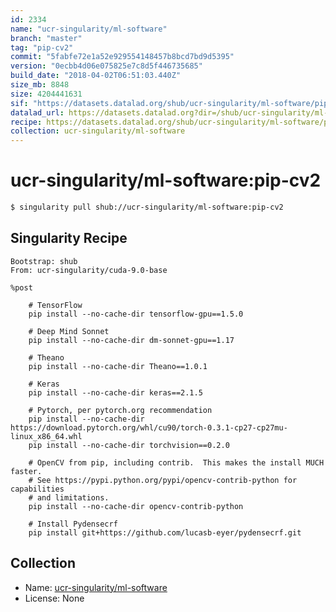 ```yaml
---
id: 2334
name: "ucr-singularity/ml-software"
branch: "master"
tag: "pip-cv2"
commit: "5fabfe72e1a52e929554148457b8bcd7bd9d5395"
version: "0ecbb4d06e075825e7c8d5f446735685"
build_date: "2018-04-02T06:51:03.440Z"
size_mb: 8848
size: 4204441631
sif: "https://datasets.datalad.org/shub/ucr-singularity/ml-software/pip-cv2/2018-04-02-5fabfe72-0ecbb4d0/0ecbb4d06e075825e7c8d5f446735685.simg"
datalad_url: https://datasets.datalad.org?dir=/shub/ucr-singularity/ml-software/pip-cv2/2018-04-02-5fabfe72-0ecbb4d0/
recipe: https://datasets.datalad.org/shub/ucr-singularity/ml-software/pip-cv2/2018-04-02-5fabfe72-0ecbb4d0/Singularity
collection: ucr-singularity/ml-software
---
```


# ucr-singularity/ml-software:pip-cv2

```bash
$ singularity pull shub://ucr-singularity/ml-software:pip-cv2
```

## Singularity Recipe

```singularity
Bootstrap: shub
From: ucr-singularity/cuda-9.0-base

%post

    # TensorFlow
    pip install --no-cache-dir tensorflow-gpu==1.5.0
    
    # Deep Mind Sonnet
    pip install --no-cache-dir dm-sonnet-gpu==1.17

    # Theano
    pip install --no-cache-dir Theano==1.0.1

    # Keras
    pip install --no-cache-dir keras==2.1.5

    # Pytorch, per pytorch.org recommendation
    pip install --no-cache-dir https://download.pytorch.org/whl/cu90/torch-0.3.1-cp27-cp27mu-linux_x86_64.whl
    pip install --no-cache-dir torchvision==0.2.0

    # OpenCV from pip, including contrib.  This makes the install MUCH faster.
    # See https://pypi.python.org/pypi/opencv-contrib-python for capabilities 
    # and limitations.  
    pip install --no-cache-dir opencv-contrib-python    
    
    # Install Pydensecrf
    pip install git+https://github.com/lucasb-eyer/pydensecrf.git
```

## Collection

 - Name: [ucr-singularity/ml-software](https://github.com/ucr-singularity/ml-software)
 - License: None

